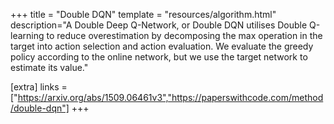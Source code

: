 +++
title = "Double DQN"
template = "resources/algorithm.html"
description="A Double Deep Q-Network, or Double DQN utilises Double Q-learning to reduce overestimation by decomposing the max operation in the target into action selection and action evaluation. We evaluate the greedy policy according to the online network, but we use the target network to estimate its value."

[extra]
links = ["https://arxiv.org/abs/1509.06461v3","https://paperswithcode.com/method/double-dqn"]
+++

